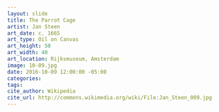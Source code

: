 ```yaml
---
layout: slide
title: The Parrot Cage
artist: Jan Steen
art_date: c. 1665
art_type: Oil on Canvas
art_height: 50
art_width: 40
art_location: Rijksmuseum, Amsterdam
image: 10-09.jpg
date: 2016-10-09 12:00:00 -05:00
categories:
tags:
cite_author: Wikipedia
cite_url: http://commons.wikimedia.org/wiki/File:Jan_Steen_009.jpg
---
```


